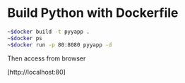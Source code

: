 # Build Python with Dockerfile
```bash
~$docker build -t pyyapp .
~$docker ps
~$docker run -p 80:8080 pyyapp -d
```

Then access from browser

[http://localhost:80]

